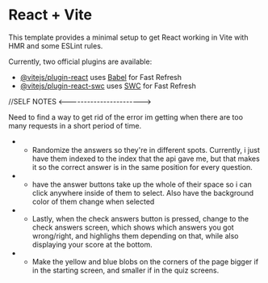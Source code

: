 # React + Vite

This template provides a minimal setup to get React working in Vite with HMR and some ESLint rules.

Currently, two official plugins are available:

- [@vitejs/plugin-react](https://github.com/vitejs/vite-plugin-react/blob/main/packages/plugin-react/README.md) uses [Babel](https://babeljs.io/) for Fast Refresh
- [@vitejs/plugin-react-swc](https://github.com/vitejs/vite-plugin-react-swc) uses [SWC](https://swc.rs/) for Fast Refresh


//SELF NOTES <----------------------->

Need to find a way to get rid of the error im getting when there are too many requests in a short period of time.

- - Randomize the answers so they're in different spots. Currently, i just have them indexed to the index that the api gave me, but that makes it so the correct answer is in the same position for every question.

- - have the answer buttons take up the whole of their space so i can click anywhere inside of them to select. Also have the background color of them change when selected

- - Lastly, when the check answers button is pressed, change to the check answers screen, which shows which answers you got wrong/right, and highlighs them depending on that, while also displaying your score at the bottom.


- - Make the yellow and blue blobs on the corners of the page bigger if in the starting screen, and smaller if in the quiz screens.